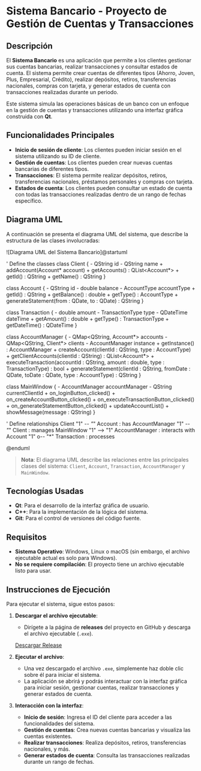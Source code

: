# Sistema Bancario - Proyecto de Gestión de Cuentas y Transacciones

## Descripción

El **Sistema Bancario** es una aplicación que permite a los clientes gestionar sus cuentas bancarias, realizar transacciones y consultar estados de cuenta. El sistema permite crear cuentas de diferentes tipos (Ahorro, Joven, Plus, Empresarial, Crédito), realizar depósitos, retiros, transferencias nacionales, compras con tarjeta, y generar estados de cuenta con transacciones realizadas durante un periodo.

Este sistema simula las operaciones básicas de un banco con un enfoque en la gestión de cuentas y transacciones utilizando una interfaz gráfica construida con **Qt**.

## Funcionalidades Principales

- **Inicio de sesión de cliente**: Los clientes pueden iniciar sesión en el sistema utilizando su ID de cliente.
- **Gestión de cuentas**: Los clientes pueden crear nuevas cuentas bancarias de diferentes tipos.
- **Transacciones**: El sistema permite realizar depósitos, retiros, transferencias nacionales, préstamos personales y compras con tarjeta.
- **Estados de cuenta**: Los clientes pueden consultar un estado de cuenta con todas las transacciones realizadas dentro de un rango de fechas específico.

## Diagrama UML

A continuación se presenta el diagrama UML del sistema, que describe la estructura de las clases involucradas:

![Diagrama UML del Sistema Bancario]@startuml

' Define the classes
class Client {
    - QString id
    - QString name
    + addAccount(Account* account)
    + getAccounts() : QList<Account*>
    + getId() : QString
    + getName() : QString
}

class Account {
    - QString id
    - double balance
    - AccountType accountType
    + getId() : QString
    + getBalance() : double
    + getType() : AccountType
    + generateStatement(from : QDate, to : QDate) : QString
}

class Transaction {
    - double amount
    - TransactionType type
    - QDateTime dateTime
    + getAmount() : double
    + getType() : TransactionType
    + getDateTime() : QDateTime
}

class AccountManager {
    - QMap<QString, Account*> accounts
    - QMap<QString, Client*> clients
    - AccountManager instance
    + getInstance() : AccountManager
    + createAccount(clientId : QString, type : AccountType)
    + getClientAccounts(clientId : QString) : QList<Account*>
    + executeTransaction(accountId : QString, amount : double, type : TransactionType) : bool
    + generateStatement(clientId : QString, fromDate : QDate, toDate : QDate, type : AccountType) : QString
}

class MainWindow {
    - AccountManager accountManager
    - QString currentClientId
    + on_loginButton_clicked()
    + on_createAccountButton_clicked()
    + on_executeTransactionButton_clicked()
    + on_generateStatementButton_clicked()
    + updateAccountList()
    + showMessage(message : QString)
}

' Define relationships
Client "1" *-- "*" Account : has
AccountManager "1" *-- "*" Client : manages
MainWindow "1" --> "1" AccountManager : interacts with
Account "1" o-- "*" Transaction : processes

@enduml

> **Nota**: El diagrama UML describe las relaciones entre las principales clases del sistema: `Client`, `Account`, `Transaction`, `AccountManager` y `MainWindow`.

## Tecnologías Usadas

- **Qt**: Para el desarrollo de la interfaz gráfica de usuario.
- **C++**: Para la implementación de la lógica del sistema.
- **Git**: Para el control de versiones del código fuente.

## Requisitos

- **Sistema Operativo**: Windows, Linux o macOS (sin embargo, el archivo ejecutable actual es solo para Windows).
- **No se requiere compilación**: El proyecto tiene un archivo ejecutable listo para usar.

## Instrucciones de Ejecución

Para ejecutar el sistema, sigue estos pasos:

1. **Descargar el archivo ejecutable**:
    - Dirígete a la página de **releases** del proyecto en GitHub y descarga el archivo ejecutable (`.exe`).
    
    [Descargar Release](https://github.com/oFrank777/bancoLab09/releases)

2. **Ejecutar el archivo**:
    - Una vez descargado el archivo `.exe`, simplemente haz doble clic sobre él para iniciar el sistema.
    - La aplicación se abrirá y podrás interactuar con la interfaz gráfica para iniciar sesión, gestionar cuentas, realizar transacciones y generar estados de cuenta.

3. **Interacción con la interfaz**:
    - **Inicio de sesión**: Ingresa el ID del cliente para acceder a las funcionalidades del sistema.
    - **Gestión de cuentas**: Crea nuevas cuentas bancarias y visualiza las cuentas existentes.
    - **Realizar transacciones**: Realiza depósitos, retiros, transferencias nacionales, y más.
    - **Generar estados de cuenta**: Consulta las transacciones realizadas durante un rango de fechas.
